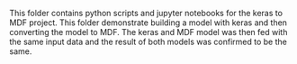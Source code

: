 This folder contains python scripts and jupyter notebooks for the keras to MDF project. This folder demonstrate building a model with keras and then converting the model to MDF. The keras and MDF model was then fed with the same input data and the result of both models was confirmed to be the same.
